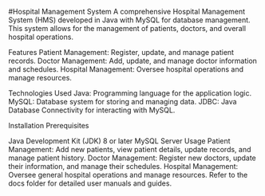 #Hospital Management System
A comprehensive Hospital Management System (HMS) developed in Java with MySQL for database management. This system allows for the management of patients, doctors, and overall hospital operations.

Features
Patient Management: Register, update, and manage patient records. Doctor Management: Add, update, and manage doctor information and schedules. Hospital Management: Oversee hospital operations and manage resources.

Technologies Used
Java: Programming language for the application logic. MySQL: Database system for storing and managing data. JDBC: Java Database Connectivity for interacting with MySQL.

Installation
Prerequisites

Java Development Kit (JDK) 8 or later
MySQL Server
Usage
Patient Management: Add new patients, view patient details, update records, and manage patient history. Doctor Management: Register new doctors, update their information, and manage their schedules. Hospital Management: Oversee general hospital operations and manage resources. Refer to the docs folder for detailed user manuals and guides.
